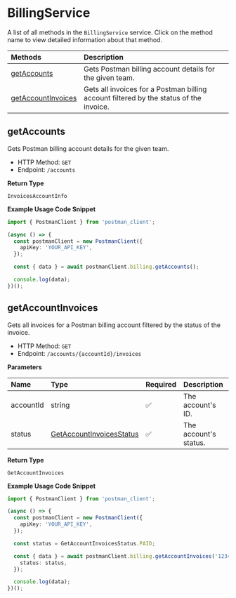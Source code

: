 # BillingService

A list of all methods in the `BillingService` service. Click on the method name to view detailed information about that method.

| Methods                                   | Description                                                                            |
| :---------------------------------------- | :------------------------------------------------------------------------------------- |
| [getAccounts](#getaccounts)               | Gets Postman billing account details for the given team.                               |
| [getAccountInvoices](#getaccountinvoices) | Gets all invoices for a Postman billing account filtered by the status of the invoice. |

## getAccounts

Gets Postman billing account details for the given team.

- HTTP Method: `GET`
- Endpoint: `/accounts`

**Return Type**

`InvoicesAccountInfo`

**Example Usage Code Snippet**

```typescript
import { PostmanClient } from 'postman_client';

(async () => {
  const postmanClient = new PostmanClient({
    apiKey: 'YOUR_API_KEY',
  });

  const { data } = await postmanClient.billing.getAccounts();

  console.log(data);
})();
```

## getAccountInvoices

Gets all invoices for a Postman billing account filtered by the status of the invoice.

- HTTP Method: `GET`
- Endpoint: `/accounts/{accountId}/invoices`

**Parameters**

| Name      | Type                                                              | Required | Description           |
| :-------- | :---------------------------------------------------------------- | :------- | :-------------------- |
| accountId | string                                                            | ✅       | The account's ID.     |
| status    | [GetAccountInvoicesStatus](../models/GetAccountInvoicesStatus.md) | ✅       | The account's status. |

**Return Type**

`GetAccountInvoices`

**Example Usage Code Snippet**

```typescript
import { PostmanClient } from 'postman_client';

(async () => {
  const postmanClient = new PostmanClient({
    apiKey: 'YOUR_API_KEY',
  });

  const status = GetAccountInvoicesStatus.PAID;

  const { data } = await postmanClient.billing.getAccountInvoices('123456', {
    status: status,
  });

  console.log(data);
})();
```

<!-- This file was generated by liblab | https://liblab.com/ -->

